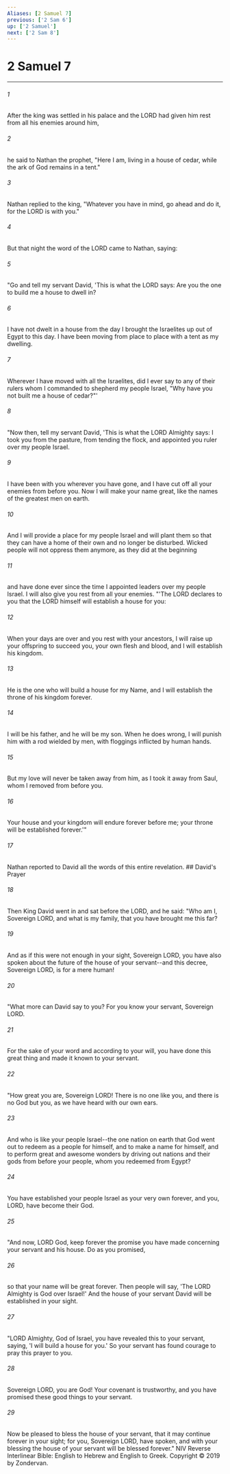 ```yaml
---
Aliases: [2 Samuel 7]
previous: ['2 Sam 6']
up: ['2 Samuel']
next: ['2 Sam 8']
---
```

# 2 Samuel 7

***


###### 1 
After the king was settled in his palace and the LORD had given him rest from all his enemies around him, 

###### 2 
he said to Nathan the prophet, "Here I am, living in a house of cedar, while the ark of God remains in a tent." 

###### 3 
Nathan replied to the king, "Whatever you have in mind, go ahead and do it, for the LORD is with you." 

###### 4 
But that night the word of the LORD came to Nathan, saying: 

###### 5 
"Go and tell my servant David, 'This is what the LORD says: Are you the one to build me a house to dwell in? 

###### 6 
I have not dwelt in a house from the day I brought the Israelites up out of Egypt to this day. I have been moving from place to place with a tent as my dwelling. 

###### 7 
Wherever I have moved with all the Israelites, did I ever say to any of their rulers whom I commanded to shepherd my people Israel, "Why have you not built me a house of cedar?"' 

###### 8 
"Now then, tell my servant David, 'This is what the LORD Almighty says: I took you from the pasture, from tending the flock, and appointed you ruler over my people Israel. 

###### 9 
I have been with you wherever you have gone, and I have cut off all your enemies from before you. Now I will make your name great, like the names of the greatest men on earth. 

###### 10 
And I will provide a place for my people Israel and will plant them so that they can have a home of their own and no longer be disturbed. Wicked people will not oppress them anymore, as they did at the beginning 

###### 11 
and have done ever since the time I appointed leaders over my people Israel. I will also give you rest from all your enemies. "'The LORD declares to you that the LORD himself will establish a house for you: 

###### 12 
When your days are over and you rest with your ancestors, I will raise up your offspring to succeed you, your own flesh and blood, and I will establish his kingdom. 

###### 13 
He is the one who will build a house for my Name, and I will establish the throne of his kingdom forever. 

###### 14 
I will be his father, and he will be my son. When he does wrong, I will punish him with a rod wielded by men, with floggings inflicted by human hands. 

###### 15 
But my love will never be taken away from him, as I took it away from Saul, whom I removed from before you. 

###### 16 
Your house and your kingdom will endure forever before me; your throne will be established forever.'" 

###### 17 
Nathan reported to David all the words of this entire revelation. ## David's Prayer 

###### 18 
Then King David went in and sat before the LORD, and he said: "Who am I, Sovereign LORD, and what is my family, that you have brought me this far? 

###### 19 
And as if this were not enough in your sight, Sovereign LORD, you have also spoken about the future of the house of your servant--and this decree, Sovereign LORD, is for a mere human! 

###### 20 
"What more can David say to you? For you know your servant, Sovereign LORD. 

###### 21 
For the sake of your word and according to your will, you have done this great thing and made it known to your servant. 

###### 22 
"How great you are, Sovereign LORD! There is no one like you, and there is no God but you, as we have heard with our own ears. 

###### 23 
And who is like your people Israel--the one nation on earth that God went out to redeem as a people for himself, and to make a name for himself, and to perform great and awesome wonders by driving out nations and their gods from before your people, whom you redeemed from Egypt? 

###### 24 
You have established your people Israel as your very own forever, and you, LORD, have become their God. 

###### 25 
"And now, LORD God, keep forever the promise you have made concerning your servant and his house. Do as you promised, 

###### 26 
so that your name will be great forever. Then people will say, 'The LORD Almighty is God over Israel!' And the house of your servant David will be established in your sight. 

###### 27 
"LORD Almighty, God of Israel, you have revealed this to your servant, saying, 'I will build a house for you.' So your servant has found courage to pray this prayer to you. 

###### 28 
Sovereign LORD, you are God! Your covenant is trustworthy, and you have promised these good things to your servant. 

###### 29 
Now be pleased to bless the house of your servant, that it may continue forever in your sight; for you, Sovereign LORD, have spoken, and with your blessing the house of your servant will be blessed forever." NIV Reverse Interlinear Bible: English to Hebrew and English to Greek. Copyright © 2019 by Zondervan.
